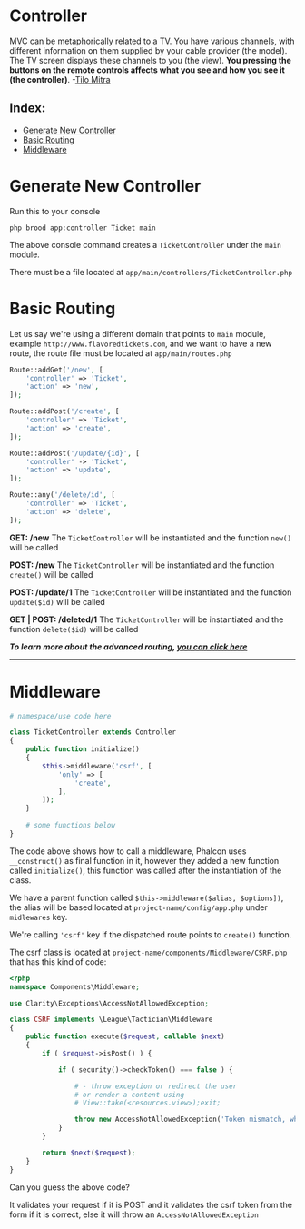 # Controller

MVC can be metaphorically related to a TV. You have various channels, with different information on them supplied by your cable provider (the model). The TV screen displays these channels to you (the view). **You pressing the buttons on the remote controls affects what you see and how you see it (the controller)**. -<a href="http://stackoverflow.com/questions/2626803/mvc-model-view-controller-can-it-be-explained-in-simple-terms#answer-2626813">Tilo Mitra</a>

## Index:
- [Generate New Controller](#generate-new-controller)
- [Basic Routing](#basic-routing)
- [Middleware](#middleware)

<a name="generate-new-controller"></a>
# Generate New Controller

Run this to your console
```shell
php brood app:controller Ticket main
```

The above console command creates a ``TicketController`` under the ``main`` module.

There must be a file located at ``app/main/controllers/TicketController.php``

<a name="basic-routing"></a>
# Basic Routing

Let us say we're using a different domain that points to ``main`` module, example ``http://www.flavoredtickets.com``, and we want to have a new route, the route file must be located at ``app/main/routes.php``

```php
Route::addGet('/new', [
    'controller' => 'Ticket',
    'action' => 'new',
]);

Route::addPost('/create', [
    'controller' => 'Ticket',
    'action' => 'create',
]);

Route::addPost('/update/{id}', [
    'controller' -> 'Ticket',
    'action' => 'update',
]);

Route::any('/delete/id', [
    'controller' => 'Ticket',
    'action' => 'delete',
]);
```

**GET: /new**
The ``TicketController`` will be instantiated and the function ``new()`` will be called

**POST: /new**
The ``TicketController`` will be instantiated and the function ``create()`` will be called

**POST: /update/1**
The ``TicketController`` will be instantiated and the function ``update($id)`` will be called

**GET | POST: /deleted/1**
The ``TicketController`` will be instantiated and the function ``delete($id)`` will be called

***To learn more about the advanced routing, <a href="/supporting-structure-routing">you can  click here</a>***

---

<a name="middleware"></a>
# Middleware

```php
# namespace/use code here

class TicketController extends Controller
{
    public function initialize()
    {
        $this->middleware('csrf', [
            'only' => [
                'create',
            ],
        ]);
    }
    
    # some functions below
}
```

The code above shows how to call a middleware, Phalcon uses ``__construct()`` as final function in it, however they added a new function called ``initialize()``, this function was called after the instantiation of the class.

We have a parent function called ``$this->middleware($alias, $options])``, the alias will be based located at ``project-name/config/app.php`` under ``midlewares`` key.

We're calling ``'csrf'`` key if the dispatched route points to ``create()`` function.

The csrf class is located at ``project-name/components/Middleware/CSRF.php`` that has this kind of code:
```php
<?php
namespace Components\Middleware;

use Clarity\Exceptions\AccessNotAllowedException;

class CSRF implements \League\Tactician\Middleware
{
    public function execute($request, callable $next)
    {
        if ( $request->isPost() ) {

            if ( security()->checkToken() === false ) {

                # - throw exception or redirect the user
                # or render a content using
                # View::take(<resources.view>);exit;

                throw new AccessNotAllowedException('Token mismatch, what are you doing?');
            }
        }

        return $next($request);
    }
}
```

Can you guess the above code?

It validates your request if it is POST and it validates the csrf token from the form if it is correct, else it will throw an ``AccessNotAllowedException``